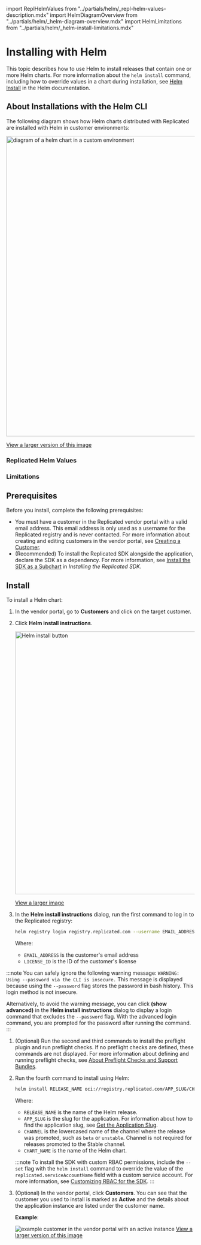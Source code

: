 import ReplHelmValues from "../partials/helm/_repl-helm-values-description.mdx"
import HelmDiagramOverview from "../partials/helm/_helm-diagram-overview.mdx"
import HelmLimitations from "../partials/helm/_helm-install-limitations.mdx"

# Installing with Helm

This topic describes how to use Helm to install releases that contain one or more Helm charts. For more information about the `helm install` command, including how to override values in a chart during installation, see [Helm Install](https://helm.sh/docs/helm/helm_install/) in the Helm documentation.

## About Installations with the Helm CLI

The following diagram shows how Helm charts distributed with Replicated are installed with Helm in customer environments:

<img src="/images/helm-install-diagram.png" alt="diagram of a helm chart in a custom environment" width="800px"/> 

[View a larger version of this image](/images/helm-install-diagram.png)

<HelmDiagramOverview/>

### Replicated Helm Values

<ReplHelmValues/>

### Limitations

<HelmLimitations/>

## Prerequisites

Before you install, complete the following prerequisites:

* You must have a customer in the Replicated vendor portal with a valid email address. This email address is only used as a username for the Replicated registry and is never contacted. For more information about creating and editing customers in the vendor portal, see [Creating a Customer](/vendor/releases-creating-customer).
* (Recommended) To install the Replicated SDK alongside the application, declare the SDK as a dependency. For more information, see [Install the SDK as a Subchart](replicated-sdk-installing#install-the-sdk-as-a-subchart) in _Installing the Replicated SDK_.

## Install

To install a Helm chart:

1. In the vendor portal, go to **Customers** and click on the target customer.

1. Click **Helm install instructions**.

   <img alt="Helm install button" src="/images/helm-install-button.png" width="700px"/>

   [View a larger image](/images/helm-install-button.png)

1. In the **Helm install instructions** dialog, run the first command to log in to the Replicated registry:

   ```bash
   helm registry login registry.replicated.com --username EMAIL_ADDRESS --password LICENSE_ID
   ```
   Where:
   * `EMAIL_ADDRESS` is the customer's email address
   * `LICENSE_ID` is the ID of the customer's license

  :::note
  You can safely ignore the following warning message: `WARNING: Using --password via the CLI is insecure.` This message is displayed because using the `--password` flag stores the password in bash history. This login method is not insecure.

  Alternatively, to avoid the warning message, you can click **(show advanced)** in the **Helm install instructions** dialog to display a login command that excludes the `--password` flag. With the advanced login command, you are prompted for the password after running the command.  
  :::

1. (Optional) Run the second and third commands to install the preflight plugin and run preflight checks. If no preflight checks are defined, these commands are not displayed. For more information about defining and running preflight checks, see [About Preflight Checks and Support Bundles](preflight-support-bundle-about).

1. Run the fourth command to install using Helm:

   ```bash
   helm install RELEASE_NAME oci://registry.replicated.com/APP_SLUG/CHANNEL/CHART_NAME
   ```
   Where:
   * `RELEASE_NAME` is the name of the Helm release.
   * `APP_SLUG` is the slug for the application. For information about how to find the application slug, see [Get the Application Slug](/vendor/vendor-portal-manage-app#slug).
   * `CHANNEL` is the lowercased name of the channel where the release was promoted, such as `beta` or `unstable`. Channel is not required for releases promoted to the Stable channel.
   * `CHART_NAME` is the name of the Helm chart.

   :::note
   To install the SDK with custom RBAC permissions, include the `--set` flag with the `helm install` command to override the value of the `replicated.serviceAccountName` field with a custom service account. For more information, see [Customizing RBAC for the SDK](/vendor/replicated-sdk-customizing#customize-rbac-for-the-sdk).
   :::

1. (Optional) In the vendor portal, click **Customers**. You can see that the customer you used to install is marked as **Active** and the details about the application instance are listed under the customer name. 

   **Example**:

   ![example customer in the vendor portal with an active instance](/images/sdk-customer-active-example.png)
   [View a larger version of this image](/images/sdk-customer-active-example.png)